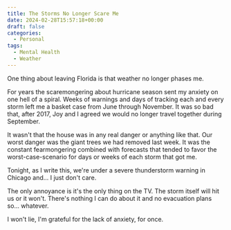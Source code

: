 ```yaml
---
title: The Storms No Longer Scare Me
date: 2024-02-28T15:57:18+00:00
draft: false
categories:
  - Personal
tags:
  - Mental Health
  - Weather
---
```


One thing about leaving Florida is that weather no longer phases me.

For years the scaremongering about hurricane season sent my anxiety on one hell of a spiral. Weeks of warnings and days of tracking each and every storm left me a basket case from June through November. It was so bad that, after 2017, Joy and I agreed we would no longer travel together during September.

It wasn't that the house was in any real danger or anything like that. Our worst danger was the giant trees we had removed last week. It was the constant fearmongering combined with forecasts that tended to favor the worst-case-scenario for days or weeks of each storm that got me.

Tonight, as I write this, we're under a severe thunderstorm warning in Chicago and... I just don't care.

The only annoyance is it's the only thing on the TV. The storm itself will hit us or it won't. There's nothing I can do about it and no evacuation plans so... whatever.

I won't lie, I'm grateful for the lack of anxiety, for once.